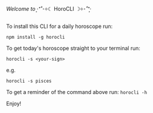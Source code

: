 
*Welcome to ‧͙⁺˚*･༓☾ HoroCLI ☽༓･*˚⁺‧͙*

To install this CLI for a daily horoscope run:

`npm install -g horocli`

To get today's horoscope straight to your terminal run:

`horocli -s <your-sign>`

e.g.

`horocli -s pisces`

To get a reminder of the command above run:
`horocli -h`

Enjoy!
